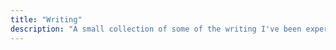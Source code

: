 ```yaml
---
title: "Writing"
description: "A small collection of some of the writing I've been experimenting with. These are mostly unpolished experiments with fiction and poetry that I've been playing around with. I leave these to you as gifts."
---
```


